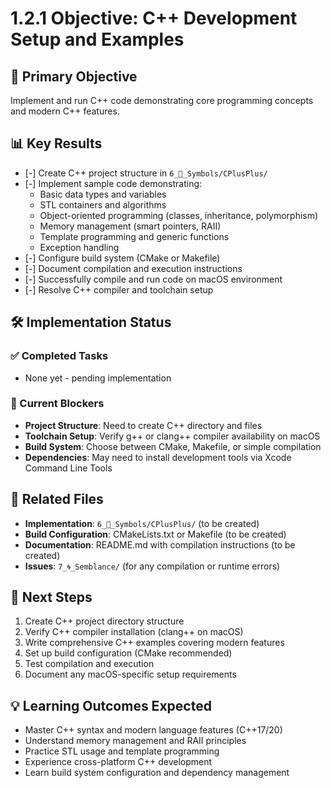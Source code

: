 # 1.2.1 Objective: C++ Development Setup and Examples

## 🎯 Primary Objective
Implement and run C++ code demonstrating core programming concepts and modern C++ features.

## 📊 Key Results
- [-] Create C++ project structure in `6_🔣_Symbols/CPlusPlus/`
- [-] Implement sample code demonstrating:
  - Basic data types and variables
  - STL containers and algorithms
  - Object-oriented programming (classes, inheritance, polymorphism)
  - Memory management (smart pointers, RAII)
  - Template programming and generic functions
  - Exception handling
- [-] Configure build system (CMake or Makefile)
- [-] Document compilation and execution instructions
- [-] Successfully compile and run code on macOS environment
- [-] Resolve C++ compiler and toolchain setup

## 🛠️ Implementation Status

### ✅ Completed Tasks
- None yet - pending implementation

### 🚧 Current Blockers
- **Project Structure**: Need to create C++ directory and files
- **Toolchain Setup**: Verify g++ or clang++ compiler availability on macOS
- **Build System**: Choose between CMake, Makefile, or simple compilation
- **Dependencies**: May need to install development tools via Xcode Command Line Tools

## 🔗 Related Files
- **Implementation**: `6_🔣_Symbols/CPlusPlus/` (to be created)
- **Build Configuration**: CMakeLists.txt or Makefile (to be created)
- **Documentation**: README.md with compilation instructions (to be created)
- **Issues**: `7_🌀_Semblance/` (for any compilation or runtime errors)

## 🎯 Next Steps
1. Create C++ project directory structure
2. Verify C++ compiler installation (clang++ on macOS)
3. Write comprehensive C++ examples covering modern features
4. Set up build configuration (CMake recommended)
5. Test compilation and execution
6. Document any macOS-specific setup requirements

## 💡 Learning Outcomes Expected
- Master C++ syntax and modern language features (C++17/20)
- Understand memory management and RAII principles
- Practice STL usage and template programming
- Experience cross-platform C++ development
- Learn build system configuration and dependency management
